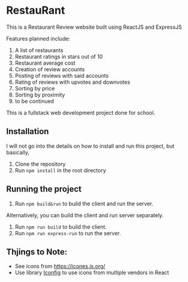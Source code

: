 # RestauRant

This is a Restaurant Review website built using ReactJS and ExpressJS

Features planned include:
1. A list of restaurants
2. Restaurant ratings in stars out of 10
3. Restaurant average cost
4. Creation of review accounts
5. Posting of reviews with said accounts
6. Rating of reviews with upvotes and downvotes
7. Sorting by price
8. Sorting by proximity
9. to be continued

This is a fullstack web development project done for school.

## Installation
I will not go into the details on how to install and run this project, but basically,
1. Clone the repository
2. Run `npm install` in the root directory

## Running the project
1. Run `npm build&run` to build the client and run the server.

Alternatively, you can build the client and run server separately.

1. Run `npm run build` to build the client.
2. Run `npm run express-run` to run the server.


## Thjings to Note:
- See icons from https://icones.js.org/
- Use library [Iconfig](https://docs.iconify.design/icon-components/react/) to use icons from multiple vendors in React
